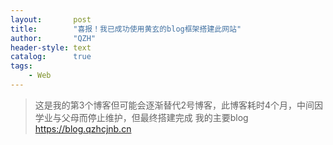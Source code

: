 ```yaml
---
layout:       post
title:        "喜报！我已成功使用黄玄的blog框架搭建此网站"
author:       "QZH"
header-style: text
catalog:      true
tags:
    - Web
---
```


> 这是我的第3个博客但可能会逐渐替代2号博客，此博客耗时4个月，中间因学业与父母而停止维护，但最终搭建完成
我的主要blog https://blog.qzhcjnb.cn